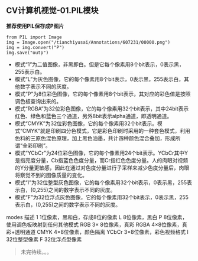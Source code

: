 ## CV计算机视觉-01.PIL模块

**推荐使用PIL保存成P图片**

```
from PIL import Image
img = Image.open("/tianchiyusai/Annotations/607231/00000.png")
img = img.convert("P")
img.save("outp")
```

 - 模式“1”为二值图像，非黑即白。但是它每个像素用8个bit表示，0表示黑，255表示白。
 - 模式“L”为灰色图像，它的每个像素用8个bit表示，0表示黑，255表示白，其他数字表示不同的灰度。
 - 模式“P”为8位彩色图像，它的每个像素用8个bit表示，其对应的彩色值是按照调色板查询出来的。
 - 模式“RGBA”为32位彩色图像，它的每个像素用32个bit表示，其中24bit表示红色、绿色和蓝色三个通道，另外8bit表示alpha通道，即透明通道。
 - 模式“CMYK”为32位彩色图像，它的每个像素用32个bit表示。模式“CMYK”就是印刷四分色模式，它是彩色印刷时采用的一种套色模式，利用色料的三原色混色原理，加上黑色油墨，共计四种颜色混合叠加，形成所谓“全彩印刷”。
 - 模式“YCbCr”为24位彩色图像，它的每个像素用24个bit表示。YCbCr其中Y是指亮度分量，Cb指蓝色色度分量，而Cr指红色色度分量。人的肉眼对视频的Y分量更敏感，因此在通过对色度分量进行子采样来减少色度分量后，肉眼将察觉不到的图像质量的变化。
 - 模式“I”为32位整型灰色图像，它的每个像素用32个bit表示，0表示黑，255表示白，(0,255)之间的数字表示不同的灰度。
 - 模式“F”为32位浮点灰色图像，它的每个像素用32个bit表示，0表示黑，255表示白，(0,255)之间的数字表示不同的灰度。

modes 	描述
1 	1位像素，黑和白，存成8位的像素
L 	8位像素，黑白
P 	8位像素，使用调色板映射到任何其他模式
RGB 	3× 8位像素，真彩
RGBA 	4×8位像素，真彩+透明通道
CMYK 	4×8位像素，颜色隔离
YCbCr 	3×8位像素，彩色视频格式
I 	32位整型像素
F 	32位浮点型像素

> 未完待续。。。